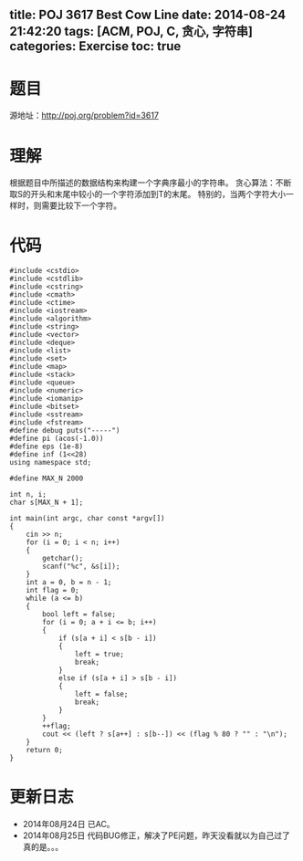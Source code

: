 title: POJ 3617 Best Cow Line
date: 2014-08-24 21:42:20
tags: [ACM, POJ, C, 贪心, 字符串]
categories: Exercise
toc: true
---
# 题目
源地址：http://poj.org/problem?id=3617

# 理解
根据题目中所描述的数据结构来构建一个字典序最小的字符串。
贪心算法：不断取S的开头和末尾中较小的一个字符添加到T的末尾。
特别的，当两个字符大小一样时，则需要比较下一个字符。

<!-- more -->

# 代码
```
#include <cstdio>
#include <cstdlib>
#include <cstring>
#include <cmath>
#include <ctime>
#include <iostream>
#include <algorithm>
#include <string>
#include <vector>
#include <deque>
#include <list>
#include <set>
#include <map>
#include <stack>
#include <queue>
#include <numeric>
#include <iomanip>
#include <bitset>
#include <sstream>
#include <fstream>
#define debug puts("-----")
#define pi (acos(-1.0))
#define eps (1e-8)
#define inf (1<<28)
using namespace std;

#define MAX_N 2000

int n, i;
char s[MAX_N + 1];

int main(int argc, char const *argv[])
{
    cin >> n;
    for (i = 0; i < n; i++)
    {
        getchar();
        scanf("%c", &s[i]);
    }
    int a = 0, b = n - 1;
    int flag = 0;
    while (a <= b)
    {
        bool left = false;
        for (i = 0; a + i <= b; i++)
        {
            if (s[a + i] < s[b - i])
            {
                left = true;
                break;
            }
            else if (s[a + i] > s[b - i])
            {
                left = false;
                break;
            }
        }
        ++flag;
        cout << (left ? s[a++] : s[b--]) << (flag % 80 ? "" : "\n");
    }
    return 0;
}
```

# 更新日志
- 2014年08月24日 已AC。
- 2014年08月25日 代码BUG修正，解决了PE问题，昨天没看就以为自己过了真的是。。。